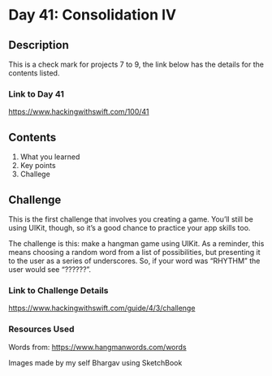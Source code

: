 
# Day 41: Consolidation IV

## Description 
This is a check mark for projects 7 to 9, the link below has the details for the contents listed.

### Link to Day 41
https://www.hackingwithswift.com/100/41

## Contents
1. What you learned 
2. Key points
3. Challege

## Challenge 
This is the first challenge that involves you creating a game. You’ll still be using UIKit, though, so it’s a good chance to practice your app skills too.

The challenge is this: make a hangman game using UIKit. As a reminder, this means choosing a random word from a list of possibilities, but presenting it to the user as a series of underscores. So, if your word was “RHYTHM” the user would see “??????”.

### Link to Challenge Details
https://www.hackingwithswift.com/guide/4/3/challenge

### Resources Used 
Words from: https://www.hangmanwords.com/words

Images made by my self Bhargav using SketchBook
